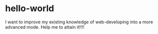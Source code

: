 # hello-world

I want to improve my existing knowledge of web-developing into a more advanced mode.
Help me to attain it!!!!
